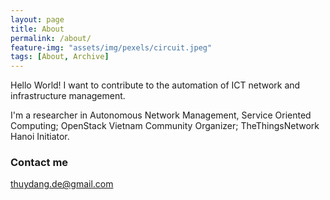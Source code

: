 ```yaml
---
layout: page
title: About
permalink: /about/
feature-img: "assets/img/pexels/circuit.jpeg"
tags: [About, Archive]
---
```


Hello World! I want to contribute to the automation of ICT network and infrastructure management.

I'm a researcher in Autonomous Network Management, Service Oriented Computing; OpenStack Vietnam Community Organizer; TheThingsNetwork Hanoi Initiator.

### Contact me

[thuydang.de@gmail.com](mailto:thuydang.de@gmail.com)
